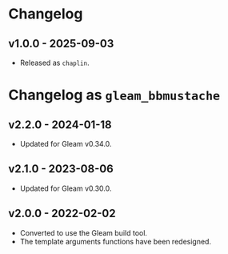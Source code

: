 # Changelog

## v1.0.0 - 2025-09-03

- Released as `chaplin`.

# Changelog as `gleam_bbmustache`

## v2.2.0 - 2024-01-18

- Updated for Gleam v0.34.0.

## v2.1.0 - 2023-08-06

- Updated for Gleam v0.30.0.

## v2.0.0 - 2022-02-02

- Converted to use the Gleam build tool.
- The template arguments functions have been redesigned.
